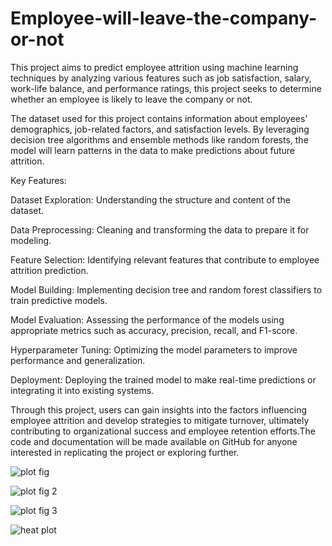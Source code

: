 # Employee-will-leave-the-company-or-not
This project aims to predict employee attrition using machine learning techniques by analyzing various features such as job satisfaction, salary, work-life balance, and performance ratings, this project seeks to determine whether an employee is likely to leave the company or not.

The dataset used for this project contains information about employees' demographics, job-related factors, and satisfaction levels. By leveraging decision tree algorithms and ensemble methods like random forests, the model will learn patterns in the data to make predictions about future attrition.

Key Features:

Dataset Exploration: Understanding the structure and content of the dataset.

Data Preprocessing: Cleaning and transforming the data to prepare it for modeling.

Feature Selection: Identifying relevant features that contribute to employee attrition prediction.

Model Building: Implementing decision tree and random forest classifiers to train predictive models.

Model Evaluation: Assessing the performance of the models using appropriate metrics such as accuracy, precision, recall, and F1-score.

Hyperparameter Tuning: Optimizing the model parameters to improve performance and generalization.

Deployment: Deploying the trained model to make real-time predictions or integrating it into existing systems.

Through this project, users can gain insights into the factors influencing employee attrition and develop strategies to mitigate turnover, ultimately contributing to organizational success and employee retention efforts.The code and documentation will be made available on GitHub for anyone interested in replicating the project or exploring further.

![plot fig](https://github.com/Ramya-Ranjan/Employee-will-leave-the-company-or-not/assets/158444777/c62838a8-8c85-420a-a7ee-5b0673de7835)

![plot fig 2](https://github.com/Ramya-Ranjan/Employee-will-leave-the-company-or-not/assets/158444777/46080440-b366-486f-916c-f921aaea9182)

![plot fig 3](https://github.com/Ramya-Ranjan/Employee-will-leave-the-company-or-not/assets/158444777/8dc27d06-5539-46c8-a3d4-9f69685cb814)

![heat plot](https://github.com/Ramya-Ranjan/Employee-will-leave-the-company-or-not/assets/158444777/107937bc-7103-4b4f-bb5f-22aeb80bc9e7)


